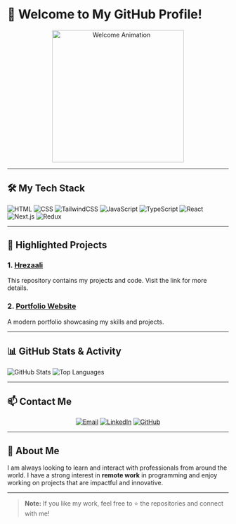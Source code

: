 # 👋 Welcome to My GitHub Profile!

<p align="center">
  <img src="https://media.giphy.com/media/3o7abKhOpu0NwenH3O/giphy.gif" width="300" alt="Welcome Animation">
</p>

---

## 🛠️ My Tech Stack

<p>
  <img src="https://img.shields.io/badge/HTML-E34F26?style=for-the-badge&logo=html5&logoColor=white" alt="HTML">
  <img src="https://img.shields.io/badge/CSS-1572B6?style=for-the-badge&logo=css3&logoColor=white" alt="CSS">
  <img src="https://img.shields.io/badge/TailwindCSS-38B2AC?style=for-the-badge&logo=tailwind-css&logoColor=white" alt="TailwindCSS">
  <img src="https://img.shields.io/badge/JavaScript-F7DF1E?style=for-the-badge&logo=javascript&logoColor=black" alt="JavaScript">
  <img src="https://img.shields.io/badge/TypeScript-3178C6?style=for-the-badge&logo=typescript&logoColor=white" alt="TypeScript">
  <img src="https://img.shields.io/badge/React-61DAFB?style=for-the-badge&logo=react&logoColor=black" alt="React">
  <img src="https://img.shields.io/badge/Next.js-000000?style=for-the-badge&logo=nextdotjs&logoColor=white" alt="Next.js">
  <img src="https://img.shields.io/badge/Redux-764ABC?style=for-the-badge&logo=redux&logoColor=white" alt="Redux">
</p>

---

## 🌟 Highlighted Projects

### 1. [Hrezaali](https://github.com/Hrezaali)
This repository contains my projects and code. Visit the link for more details.

### 2. [Portfolio Website](https://example.com)
A modern portfolio showcasing my skills and projects.

---

## 📊 GitHub Stats & Activity

![GitHub Stats](https://github-readme-stats.vercel.app/api?username=Hrezaali&show_icons=true&theme=radical)
![Top Languages](https://github-readme-stats.vercel.app/api/top-langs/?username=Hrezaali&layout=compact&theme=radical)

---

## 📫 Contact Me

<p align="center">
  <a href="mailto:hassan.rezaali@gmail.com"><img src="https://img.shields.io/badge/Email-D14836?style=for-the-badge&logo=gmail&logoColor=white" alt="Email"></a>
  <a href="https://linkedin.com/in/hassan-rezaali-295432a1"><img src="https://img.shields.io/badge/LinkedIn-0077B5?style=for-the-badge&logo=linkedin&logoColor=white" alt="LinkedIn"></a>
  <a href="https://github.com/Hrezaali"><img src="https://img.shields.io/badge/GitHub-181717?style=for-the-badge&logo=github&logoColor=white" alt="GitHub"></a>
</p>

---

## 🚀 About Me

I am always looking to learn and interact with professionals from around the world. I have a strong interest in **remote work** in programming and enjoy working on projects that are impactful and innovative.

---

> **Note:** If you like my work, feel free to ⭐ the repositories and connect with me!

